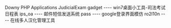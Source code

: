 Downy PHP Applications
JudicialExam gadget ---- win7桌面小工具-司法考试日程表
ips\_oa ---- 邮件短信发送系统
pass ---- google登录界面模仿
ro2l10n ---- 在线多人汉化管理工具